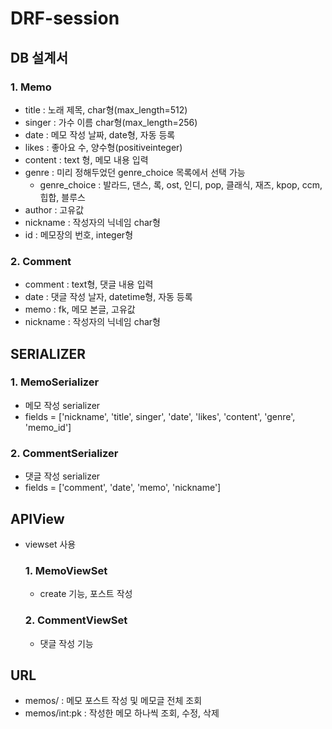 # DRF-session

## DB 설계서

### 1. Memo  
  - title : 노래 제목, char형(max_length=512)
  - singer : 가수 이름 char형(max_length=256)
  - date : 메모 작성 날짜, date형, 자동 등록
  - likes : 좋아요 수, 양수형(positiveinteger)
  - content : text 형, 메모 내용 입력
  - genre : 미리 정해두었던 genre_choice 목록에서 선택 가능
    - genre_choice : 발라드, 댄스, 록, ost, 인디, pop, 클래식, 재즈, kpop, ccm, 힙합, 블루스
  - author : 고유값
  - nickname : 작성자의 닉네임 char형
  - id : 메모장의 번호, integer형

### 2. Comment
  - comment : text형, 댓글 내용 입력
  - date : 댓글 작성 날자, datetime형, 자동 등록
  - memo : fk, 메모 본글, 고유값
  - nickname : 작성자의 닉네임 char형




## SERIALIZER

### 1. MemoSerializer
  - 메모 작성 serializer
  - fields = ['nickname', 'title', singer', 'date', 'likes', 'content', 'genre', 'memo_id']


### 2. CommentSerializer
  - 댓글 작성 serializer
  - fields = ['comment', 'date', 'memo', 'nickname']



## APIView
- viewset 사용
  ### 1. MemoViewSet
    - create 기능, 포스트 작성
  
  ### 2. CommentViewSet
    - 댓글 작성 기능




## URL
  - memos/ : 메모 포스트 작성 및 메모글 전체 조회
  - memos/int:pk : 작성한 메모 하나씩 조회, 수정, 삭제


